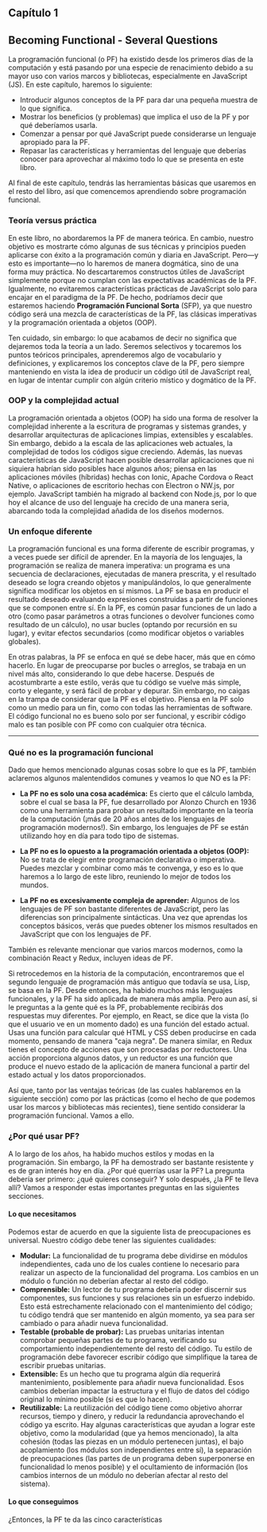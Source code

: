 ## Capítulo 1

## Becoming Functional - Several Questions

La programación funcional (o PF) ha existido desde los primeros días de la computación y está pasando por una especie de renacimiento debido a su mayor uso con varios marcos y bibliotecas, especialmente en JavaScript (JS). En este capítulo, haremos lo siguiente:

- Introducir algunos conceptos de la PF para dar una pequeña muestra de lo que significa.
- Mostrar los beneficios (y problemas) que implica el uso de la PF y por qué deberíamos usarla.
- Comenzar a pensar por qué JavaScript puede considerarse un lenguaje apropiado para la PF.
- Repasar las características y herramientas del lenguaje que deberías conocer para aprovechar al máximo todo lo que se presenta en este libro.

Al final de este capítulo, tendrás las herramientas básicas que usaremos en el resto del libro, así que comencemos aprendiendo sobre programación funcional.

### Teoría versus práctica

En este libro, no abordaremos la PF de manera teórica. En cambio, nuestro objetivo es mostrarte cómo algunas de sus técnicas y principios pueden aplicarse con éxito a la programación común y diaria en JavaScript. Pero—y esto es importante—no lo haremos de manera dogmática, sino de una forma muy práctica. No descartaremos constructos útiles de JavaScript simplemente porque no cumplan con las expectativas académicas de la PF. Igualmente, no evitaremos características prácticas de JavaScript solo para encajar en el paradigma de la PF. De hecho, podríamos decir que estaremos haciendo **Programación Funcional Sorta** (SFP), ya que nuestro código será una mezcla de características de la PF, las clásicas imperativas y la programación orientada a objetos (OOP).

Ten cuidado, sin embargo: lo que acabamos de decir no significa que dejaremos toda la teoría a un lado. Seremos selectivos y tocaremos los puntos teóricos principales, aprenderemos algo de vocabulario y definiciones, y explicaremos los conceptos clave de la PF, pero siempre manteniendo en vista la idea de producir un código útil de JavaScript real, en lugar de intentar cumplir con algún criterio místico y dogmático de la PF.

### OOP y la complejidad actual

La programación orientada a objetos (OOP) ha sido una forma de resolver la complejidad inherente a la escritura de programas y sistemas grandes, y desarrollar arquitecturas de aplicaciones limpias, extensibles y escalables. Sin embargo, debido a la escala de las aplicaciones web actuales, la complejidad de todos los códigos sigue creciendo. Además, las nuevas características de JavaScript hacen posible desarrollar aplicaciones que ni siquiera habrían sido posibles hace algunos años; piensa en las aplicaciones móviles (híbridas) hechas con Ionic, Apache Cordova o React Native, o aplicaciones de escritorio hechas con Electron o NW.js, por ejemplo. JavaScript también ha migrado al backend con Node.js, por lo que hoy el alcance de uso del lenguaje ha crecido de una manera seria, abarcando toda la complejidad añadida de los diseños modernos.

### Un enfoque diferente

La programación funcional es una forma diferente de escribir programas, y a veces puede ser difícil de aprender. En la mayoría de los lenguajes, la programación se realiza de manera imperativa: un programa es una secuencia de declaraciones, ejecutadas de manera prescrita, y el resultado deseado se logra creando objetos y manipulándolos, lo que generalmente significa modificar los objetos en sí mismos. La PF se basa en producir el resultado deseado evaluando expresiones construidas a partir de funciones que se componen entre sí. En la PF, es común pasar funciones de un lado a otro (como pasar parámetros a otras funciones o devolver funciones como resultado de un cálculo), no usar bucles (optando por recursión en su lugar), y evitar efectos secundarios (como modificar objetos o variables globales).

En otras palabras, la PF se enfoca en qué se debe hacer, más que en cómo hacerlo. En lugar de preocuparse por bucles o arreglos, se trabaja en un nivel más alto, considerando lo que debe hacerse. Después de acostumbrarte a este estilo, verás que tu código se vuelve más simple, corto y elegante, y será fácil de probar y depurar. Sin embargo, no caigas en la trampa de considerar que la PF es el objetivo. Piensa en la PF solo como un medio para un fin, como con todas las herramientas de software. El código funcional no es bueno solo por ser funcional, y escribir código malo es tan posible con PF como con cualquier otra técnica.

---

### Qué no es la programación funcional

Dado que hemos mencionado algunas cosas sobre lo que es la PF, también aclaremos algunos malentendidos comunes y veamos lo que NO es la PF:

- **La PF no es solo una cosa académica:** Es cierto que el cálculo lambda, sobre el cual se basa la PF, fue desarrollado por Alonzo Church en 1936 como una herramienta para probar un resultado importante en la teoría de la computación (¡más de 20 años antes de los lenguajes de programación modernos!). Sin embargo, los lenguajes de PF se están utilizando hoy en día para todo tipo de sistemas.

- **La PF no es lo opuesto a la programación orientada a objetos (OOP):** No se trata de elegir entre programación declarativa o imperativa. Puedes mezclar y combinar como más te convenga, y eso es lo que haremos a lo largo de este libro, reuniendo lo mejor de todos los mundos.

- **La PF no es excesivamente compleja de aprender:** Algunos de los lenguajes de PF son bastante diferentes de JavaScript, pero las diferencias son principalmente sintácticas. Una vez que aprendas los conceptos básicos, verás que puedes obtener los mismos resultados en JavaScript que con los lenguajes de PF.

También es relevante mencionar que varios marcos modernos, como la combinación React y Redux, incluyen ideas de PF.

Si retrocedemos en la historia de la computación, encontraremos que el segundo lenguaje de programación más antiguo que todavía se usa, Lisp, se basa en la PF. Desde entonces, ha habido muchos más lenguajes funcionales, y la PF ha sido aplicada de manera más amplia. Pero aun así, si le preguntas a la gente qué es la PF, probablemente recibirás dos respuestas muy diferentes. Por ejemplo, en React, se dice que la vista (lo que el usuario ve en un momento dado) es una función del estado actual. Usas una función para calcular qué HTML y CSS deben producirse en cada momento, pensando de manera "caja negra". De manera similar, en Redux tienes el concepto de acciones que son procesadas por reductores. Una acción proporciona algunos datos, y un reductor es una función que produce el nuevo estado de la aplicación de manera funcional a partir del estado actual y los datos proporcionados.

Así que, tanto por las ventajas teóricas (de las cuales hablaremos en la siguiente sección) como por las prácticas (como el hecho de que podemos usar los marcos y bibliotecas más recientes), tiene sentido considerar la programación funcional. Vamos a ello.

### ¿Por qué usar PF?

A lo largo de los años, ha habido muchos estilos y modas en la programación. Sin embargo, la PF ha demostrado ser bastante resistente y es de gran interés hoy en día. ¿Por qué querrías usar la PF? La pregunta debería ser primero: ¿qué quieres conseguir? Y solo después, ¿la PF te lleva allí? Vamos a responder estas importantes preguntas en las siguientes secciones.

#### Lo que necesitamos

Podemos estar de acuerdo en que la siguiente lista de preocupaciones es universal. Nuestro código debe tener las siguientes cualidades:

- **Modular:** La funcionalidad de tu programa debe dividirse en módulos independientes, cada uno de los cuales contiene lo necesario para realizar un aspecto de la funcionalidad del programa. Los cambios en un módulo o función no deberían afectar al resto del código.
- **Comprensible:** Un lector de tu programa debería poder discernir sus componentes, sus funciones y sus relaciones sin un esfuerzo indebido. Esto está estrechamente relacionado con el mantenimiento del código; tu código tendrá que ser mantenido en algún momento, ya sea para ser cambiado o para añadir nueva funcionalidad.
- **Testable (probable de probar):** Las pruebas unitarias intentan comprobar pequeñas partes de tu programa, verificando su comportamiento independientemente del resto del código. Tu estilo de programación debe favorecer escribir código que simplifique la tarea de escribir pruebas unitarias.
- **Extensible:** Es un hecho que tu programa algún día requerirá mantenimiento, posiblemente para añadir nueva funcionalidad. Esos cambios deberían impactar la estructura y el flujo de datos del código original lo mínimo posible (si es que lo hacen).
- **Reutilizable:** La reutilización del código tiene como objetivo ahorrar recursos, tiempo y dinero, y reducir la redundancia aprovechando el código ya escrito. Hay algunas características que ayudan a lograr este objetivo, como la modularidad (que ya hemos mencionado), la alta cohesión (todas las piezas en un módulo pertenecen juntas), el bajo acoplamiento (los módulos son independientes entre sí), la separación de preocupaciones (las partes de un programa deben superponerse en funcionalidad lo menos posible) y el ocultamiento de información (los cambios internos de un módulo no deberían afectar al resto del sistema).

#### Lo que conseguimos

¿Entonces, la PF te da las cinco características
